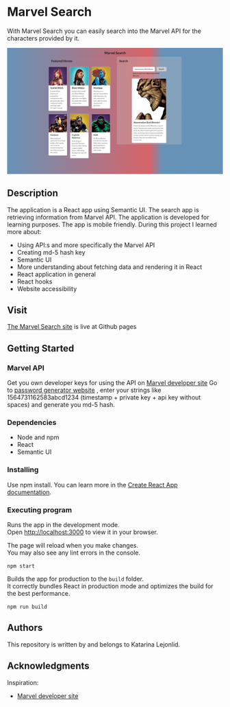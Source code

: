 # Marvel Search 

With Marvel Search you can easily search into the Marvel API for the characters provided by it.

![Application overview](./src/img/Screenshot_marvel_search.png "Application overview")

## Description

The application is a React app using Semantic UI. The search app is retrieving information from Marvel API.
The application is developed for learning purposes. The app is mobile friendly.
During this project I learned more about:
* Using API:s and more specifically the Marvel API
* Creating md-5 hash key
* Semantic UI
* More understanding about fetching data and rendering it in React
* React application in general
* React hooks
* Website accessibility

## Visit
[The Marvel Search site](https://kattisa.github.io/marvel-search/) is live at Github pages

## Getting Started

### Marvel API
Get you own developer keys for using the API on [Marvel developer site](https://developer.marvel.com/)
Go to [password generator website](https://passwordsgenerator.net/md5-hash-generator/)
, enter your strings like 1564731162583abcd1234 (timestamp + private key + api key without spaces) 
and generate you md-5 hash.

### Dependencies

* Node and npm
* React
* Semantic UI

### Installing

Use npm install. You can learn more in the
[Create React App documentation](https://facebook.github.io/create-react-app/docs/getting-started).

### Executing program

Runs the app in the development mode.\
Open [http://localhost:3000](http://localhost:3000) to view it in your browser.

The page will reload when you make changes.\
You may also see any lint errors in the console.
```
npm start
```

Builds the app for production to the `build` folder.\
It correctly bundles React in production mode and optimizes the build for the best performance.
```
npm run build
```

## Authors

This repository is written by and belongs to Katarina Lejonlid.


## Acknowledgments

Inspiration:
* [Marvel developer site](https://developer.marvel.com/)